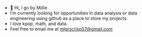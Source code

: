 - 👋 Hi, I go by Millie
- I’m currently looking for opportunities in data analysis or data engineering using github as a place to store my projects.
- I love kpop, math, and data.
- Feel free to email me at mlgrscrisp57@gmail.com 

<!---
mgcrisp/mgcrisp is a ✨ special ✨ repository because its `README.md` (this file) appears on your GitHub profile.
You can click the Preview link to take a look at your changes.
--->
